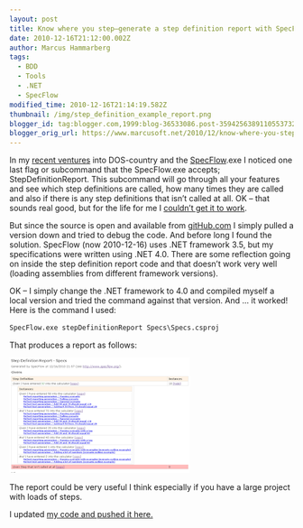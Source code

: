 ```yaml
---
layout: post
title: Know where you step–generate a step definition report with SpecFlow
date: 2010-12-16T21:12:00.002Z
author: Marcus Hammarberg
tags:
  - BDD
  - Tools
  - .NET
  - SpecFlow
modified_time: 2010-12-16T21:14:19.582Z
thumbnail: /img/step_definition_example_report.png
blogger_id: tag:blogger.com,1999:blog-36533086.post-3594256389110553732
blogger_orig_url: https://www.marcusoft.net/2010/12/know-where-you-stepgenerate-step.html
---
```


In my [recent ventures](https://www.marcusoft.net/2010/12/specflowexe-and-mstest.html) into DOS-country and the [SpecFlow](http://www.specflow.org/).exe I noticed one last flag or subcommand that the SpecFlow.exe accepts; StepDefinitionReport. This subcommand will go through all your features and see which step definitions are called, how many times they are called and also if there is any step definitions that isn’t called at all. OK – that sounds real good, but for the life for me I [couldn’t get it to work](http://groups.google.com/group/specflow/browse_thread/thread/b155ed8f56b23c11/37889ab6ec087f3c#37889ab6ec087f3c).

But since the source is open and available from [gitHub.com](https://github.com/techtalk/SpecFlow) I simply pulled a version down and tried to debug the code. And before long I found the solution. SpecFlow (now 2010-12-16) uses .NET framework 3.5, but my specifications were written using .NET 4.0. There are some reflection going on inside the step definition report code and that doesn’t work very well (loading assemblies from different framework versions).

OK – I simply change the .NET framework to 4.0 and compiled myself a local version and tried the command against that version. And ... it worked! Here is the command I used:

```bat
SpecFlow.exe stepDefinitionReport Specs\Specs.csproj
```

That produces a report as follows:

![step definition example report](/img/step_definition_example_report.png)

The report could be very useful I think especially if you have a large project with loads of steps.

I updated [my code and pushed it here.](https://github.com/marcusoftnet/Demo-Reporting-with-MsTest)
